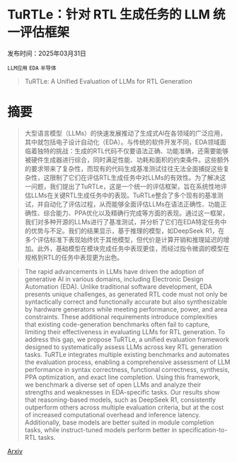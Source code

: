 # TuRTLe：针对 RTL 生成任务的 LLM 统一评估框架

发布时间：2025年03月31日

`LLM应用` `EDA` `半导体`

> TuRTLe: A Unified Evaluation of LLMs for RTL Generation

# 摘要

> 大型语言模型（LLMs）的快速发展推动了生成式AI在各领域的广泛应用，其中就包括电子设计自动化（EDA）。与传统的软件开发不同，EDA领域面临着独特的挑战：生成的RTL代码不仅要语法正确、功能准确，还需要能够被硬件生成器进行综合，同时满足性能、功耗和面积的约束条件。这些额外的要求带来了复杂性，而现有的代码生成基准测试往往无法全面捕捉这些复杂性，这限制了它们在评估RTL生成任务中对LLMs的有效性。为了解决这一问题，我们提出了TuRTLe，这是一个统一的评估框架，旨在系统性地评估LLMs在关键RTL生成任务中的表现。TuRTLe整合了多个现有的基准测试，并自动化了评估过程，从而能够全面评估LLMs在语法正确性、功能正确性、综合能力、PPA优化以及精确行完成等方面的表现。通过这一框架，我们对多种开源的LLMs进行了基准测试，并分析了它们在EDA特定任务中的优势与不足。我们的结果显示，基于推理的模型，如DeepSeek R1，在多个评估标准下表现始终优于其他模型，但代价是计算开销和推理延迟的增加。此外，基础模型在模块完成任务中表现更佳，而经过指令微调的模型在规格到RTL的任务中表现更为出色。

> The rapid advancements in LLMs have driven the adoption of generative AI in various domains, including Electronic Design Automation (EDA). Unlike traditional software development, EDA presents unique challenges, as generated RTL code must not only be syntactically correct and functionally accurate but also synthesizable by hardware generators while meeting performance, power, and area constraints. These additional requirements introduce complexities that existing code-generation benchmarks often fail to capture, limiting their effectiveness in evaluating LLMs for RTL generation. To address this gap, we propose TuRTLe, a unified evaluation framework designed to systematically assess LLMs across key RTL generation tasks. TuRTLe integrates multiple existing benchmarks and automates the evaluation process, enabling a comprehensive assessment of LLM performance in syntax correctness, functional correctness, synthesis, PPA optimization, and exact line completion. Using this framework, we benchmark a diverse set of open LLMs and analyze their strengths and weaknesses in EDA-specific tasks. Our results show that reasoning-based models, such as DeepSeek R1, consistently outperform others across multiple evaluation criteria, but at the cost of increased computational overhead and inference latency. Additionally, base models are better suited in module completion tasks, while instruct-tuned models perform better in specification-to-RTL tasks.

[Arxiv](https://arxiv.org/abs/2504.01986)